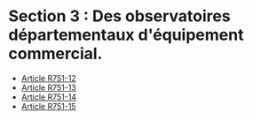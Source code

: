 # Section 3 : Des observatoires départementaux d'équipement commercial.

- [Article R751-12](article-r751-12.md)
- [Article R751-13](article-r751-13.md)
- [Article R751-14](article-r751-14.md)
- [Article R751-15](article-r751-15.md)
